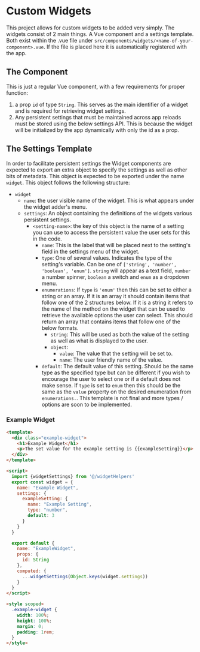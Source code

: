 # Custom Widgets
This project allows for custom widgets to be added very simply.
The widgets consist of 2 main things. A Vue component and a settings template. Both exist within the .vue file under `src/components/widgets/<name-of-your-component>.vue`. If the file is placed here it is automatically registered with the app.

## The Component
This is just a regular Vue component, with a few requirements for proper function:
1. a prop `id` of type `String`. This serves as the main identifier of a widget and is required for retrieving widget settings.
2. Any persistent settings that must be maintained across app reloads must be stored using the below settings API. This is because the widget will be initialized by the app dynamically with only the id as a prop.

## The Settings Template
In order to facilitate persistent settings the Widget components are expected to export an extra object to specify the settings as well as other bits of metadata.
This object is expected to be exported under the name `widget`. This object follows the following structure:
- `widget`
  - `name`: the user visible name of the widget. This is what appears under the widget adder's menu.
  - `settings`: An object containing the definitions of the widgets various persistent settings.
    - `<setting-name>`: the key of this object is the name of a setting you can use to access the persistent value the user sets for this in the code.
      - `name`: This is the label that will be placed next to the setting's field in the settings menu of the widget.
      - `type`: One of several values. Indicates the type of the setting's variable. Can be one of `['string', 'number', 'boolean', 'enum']`. `string` will appear as a text field, `number` a number spinner, `boolean` a switch and `enum` as a dropdown menu.
      - `enumerations`: If `type` is `'enum'` then this can be set to either a string or an array. If it is an array it should contain items that follow one of the 2 structures below. If it is a string it refers to the name of the method on the widget that can be used to retrieve the available options the user can select. This should return an array that contains items that follow one of the below formats.
        - `string`: This will be used as both the value of the setting as well as what is displayed to the user.
        - `object`:
          - `value`: The value that the setting will be set to.
          - `name`: The user friendly name of the value.
      - `default`: The default value of this setting. Should be the same type as the specified type but can be different if you wish to encourage the user to select one or if a default does not make sense. If `type` is set to `enum` then this should be the same as the `value` property on the desired enumeration from `enumerations.`.
This template is not final and more types / options are soon to be implemented.

### Example Widget
```html
<template>
  <div class="example-widget">
    <h1>Example Widget</h1>
    <p>The set value for the example setting is {{exampleSetting}}</p>
  </div>
</template>

<script>
  import {widgetSettings} from '@/widgetHelpers'
  export const widget = {
    name: "Example Widget",
    settings: {
      exampleSetting: {
        name: "Example Setting",
        type: "number",
        default: 3
      }
    }
  }

  export default {
    name: "ExampleWidget",
    props: {
      id: String
    },
    computed: {
      ...widgetSettings(Object.keys(widget.settings))
    }
  }
</script>

<style scoped>
  .example-widget {
    width: 100%;
    height: 100%;
    margin: 0;
    padding: 1rem;
  }
</style>
```
